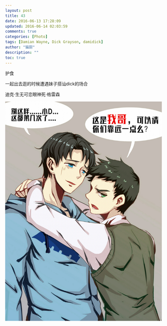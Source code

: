 ```yaml
---
layout: post
title: 43
date: 2016-06-13 17:28:09
updated: 2016-06-14 02:03:59
comments: true
categories: [Photo]
tags: [Damian Wayne, Dick Grayson, damidick]
author: "猫厨"
description: ""
toc: true
---
```


<p>护食</p> 
<p>一起出去逛的时候遭遇妹子搭讪dick的场合</p> 
<p>迪克&middot;生无可恋眼神死&middot;格雷森</p>

![](https://raw.githubusercontent.com/alicewish/meowchain247/master/img_cVZNdzJtQk9JV2MwaFlWbTdCS0NhY2d4K2RyclhhOTl3WTk3eUJmRkVxdy9Bc1c4TlIzaW93PT0.jpg)